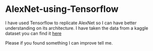 # AlexNet-using-Tensorflow
I have used Tensorflow to replicate AlexNet so I can have better understanding on its architecture.
I have taken the data from a kaggle dataset you can find it [here](https://www.kaggle.com/datasets/ayushv322/animal-classification)

Please if you found something I can improve tell me.
